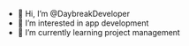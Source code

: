 - 👋 Hi, I’m @DaybreakDeveloper
- 👀 I’m interested in app development
- 🌱 I’m currently learning project management

<!---
DaybreakDeveloper/DaybreakDeveloper is a ✨ special ✨ repository because its `README.md` (this file) appears on your GitHub profile.
You can click the Preview link to take a look at your changes.
--->
